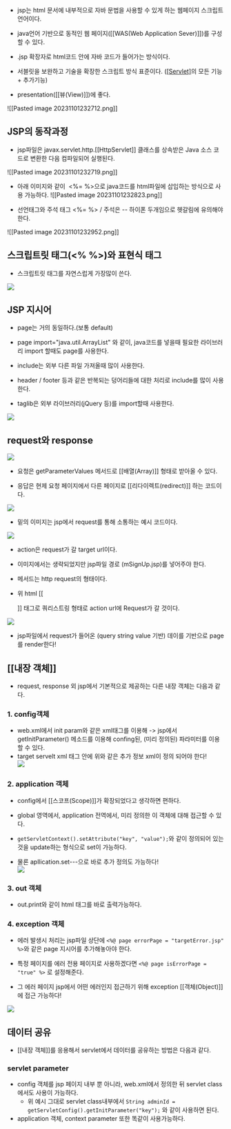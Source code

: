 - jsp는 html 문서에 내부적으로 자바 문법을 사용할 수 있게 하는 웹페이지 스크립트 언어이다.
- java언어 기반으로 동적인 웹 페이지([[WAS(Web Application Sever)]])를 구성할 수 있다.

- .jsp 확장자로 html코드 안에 자바 코드가 들어가는 방식이다.

- 서블릿을 보완하고 기술을 확장한 스크립트 방식 표준이다. ([[Servlet]](서블릿)의 모든 기능 + 추가기능)

- presentation([[뷰(View)]])에 좋다.

![[Pasted image 20231101232712.png]]

##  JSP의 동작과정

- jsp파일은 javax.servlet.http.[[HttpServlet]] 클래스를 상속받은 Java 소스 코드로 변환한 다음 컴파일되어 실행된다.

![[Pasted image 20231101232719.png]]

- 아래 이미지와 같이  <%= %>으로 java코드를 html파일에 삽입하는 방식으로 사용 가능하다.
![[Pasted image 20231101232823.png]]

- 선언태그와 주석 태그 <%= %> / 주석은 -- 하이폰 두개임으로 헷갈림에 유의해야 한다.

![[Pasted image 20231101232952.png]]


## 스크립트릿 태그(<% %>)와 표현식 태그

- 스크립트릿 태그를 자연스럽게 가장많이 쓴다.  

![](https://velog.velcdn.com/images%2Fqlgks1%2Fpost%2F1b97d7b0-8677-4fa0-91be-3541fd07b7c6%2Fimage.png)

## JSP 지시어

- page는 거의 동일하다.(보통 default)

- page import="java.util.ArrayList" 와 같이, java코드를 넣을때 필요한 라이브러리 import 할때도 page를 사용한다.

- include는 외부 다른 파일 가져올때 많이 사용한다.
- header / footer 등과 같은 반복되는 덩어리들에 대한 처리로 include를 많이 사용한다.

- taglib은 외부 라이브러리(jQuery 등)를 import할때 사용한다.

![](https://velog.velcdn.com/images%2Fqlgks1%2Fpost%2Fc24e16a8-54ae-48da-8ab4-559b673556a0%2Fimage.png)

## request와 response

![](https://velog.velcdn.com/images%2Fqlgks1%2Fpost%2F27818b7f-027a-450b-87ac-ee308805a9aa%2Fimage.png)

- 요청은 getParameterValues 메서드로 [[배열(Array)]] 형태로 받아올 수 있다.

- 응답은 현제 요청 페이지에서 다른 페이지로 [[리다이렉트(redirect)]] 하는 코드이다.

![](https://velog.velcdn.com/images%2Fqlgks1%2Fpost%2Feebd26cc-e68c-4e6c-b397-68c08cf290c5%2Fimage.png)


- 밑의 이미지는 jsp에서 request를 통해 소통하는 예시 코드이다.

![](https://velog.velcdn.com/images%2Fqlgks1%2Fpost%2F257e762e-eec0-4acb-bab4-4a4cb18f1bce%2Fimage.png)

- action은 request가 갈 target url이다.
- 이미지에서는 생략되었지만 jsp파일 경로 (mSignUp.jsp)를 넣어주야 한다.
- 메서드는 http request의 형태이다.

- 위 html [[<form>]] 태그로 쿼리스트링 형태로 action url에 Request가 갈 것이다.

![](https://velog.velcdn.com/images%2Fqlgks1%2Fpost%2Ffb3b7c0c-1aa9-4916-b98c-b51f5ba6622d%2Fimage.png)

- jsp파일에서 request가 들어온 (query string value 기반) 데이를 기반으로 page를 render한다!

## [[내장 객체]]

- request, response 외 jsp에서 기본적으로 제공하는 다른 내장 객체는 다음과 같다.

### 1. config객체

- web.xml에서 init param와 같은 xml태그를 이용해 -> jsp에서 getInitParameter() 메소드를 이용해 confing된, (미리 정의된) 파라미터를 이용할 수 있다.
- target servelt xml 태그 안에 위와 같은 추가 정보 xml이 정의 되어야 한다!  
    ![](https://velog.velcdn.com/images%2Fqlgks1%2Fpost%2Fc57b4fbd-786f-4140-a1ba-ba5c4ed89b59%2Fimage.png)

### 2. application 객체

- config에서 [[스코프(Scope)]]가 확장되었다고 생각하면 편하다.
- global 영역에서, application 전역에서, 미리 정의한 이 객체에 대해 접근할 수 있다.

- `getServletContext().setAttribute("key", "value");`와 같이 정의되어 있는 것을 update하는 형식으로 set이 가능하다.
- 물론 apllication.set---으로 바로 추가 정의도 가능하다!  
    ![](https://velog.velcdn.com/images%2Fqlgks1%2Fpost%2F71c8c85e-ab86-484d-be28-ffd36ef93021%2Fimage.png)

### 3. out 객체

- out.print와 같이 html 태그를 바로 출력가능하다.

### 4. exception 객체

- 에러 발생시 처리는 jsp파일 상단에 `<%@ page errorPage = "targetError.jsp" %>`와 같은 page 지시어를 추가해놓아야 한다. 

- 특정 페이지를 에러 전용 페이지로 사용하겠다면 `<%@ page isErrorPage = "true" %>` 로 설정해준다.

- 그 에러 페이지 jsp에서 어떤 에러인지 접근하기 위해 exception [[객체(Object)]]에 접근 가능하다!

![](https://velog.velcdn.com/images%2Fqlgks1%2Fpost%2F0abb4ce5-45bc-46ac-851c-39bdbb494f5c%2Fimage.png)

## 데이터 공유

- [[내장 객체]]를 응용해서 servlet에서 데이터를 공유하는 방법은 다음과 같다.
### servlet parameter

- config 객체를 jsp 페이지 내부 뿐 아니라, web.xml에서 정의한 뒤 servlet class에서도 사용이 가능하다.
    - 위 예시 그대로 servlet class내부에서 `String adminId = getServletConfig().getInitParameter("key");` 와 같이 사용하면 된다.
- application 객체, context parameter 또한 똑같이 사용가능하다.